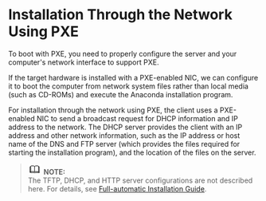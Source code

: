# Installation Through the Network Using PXE<a name="EN-US_TOPIC_0229291253"></a>

To boot with PXE, you need to properly configure the server and your computer's network interface to support PXE.

If the target hardware is installed with a PXE-enabled NIC, we can configure it to boot the computer from network system files rather than local media \(such as CD-ROMs\) and execute the Anaconda installation program.

For installation through the network using PXE, the client uses a PXE-enabled NIC to send a broadcast request for DHCP information and IP address to the network. The DHCP server provides the client with an IP address and other network information, such as the IP address or host name of the DNS and FTP server \(which provides the files required for starting the installation program\), and the location of the files on the server.

>![](public_sys-resources/icon-note.gif) **NOTE:**   
>The TFTP, DHCP, and HTTP server configurations are not described here. For details, see  [Full-automatic Installation Guide](full-automatic-installation-guide.html).  

